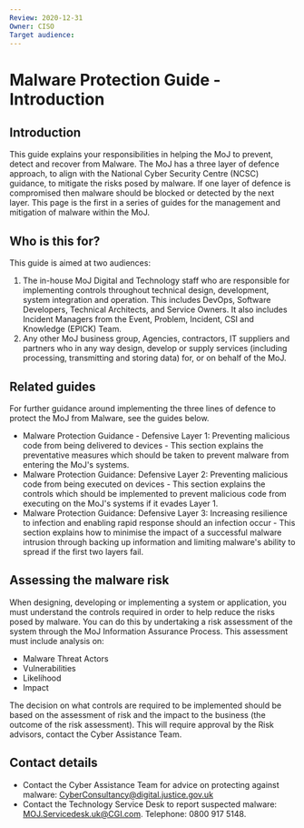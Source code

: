```yaml
---
Review: 2020-12-31
Owner: CISO
Target audience:
---
```



# Malware Protection Guide - Introduction

## Introduction

This guide explains your responsibilities in helping the MoJ to prevent, detect and recover from Malware. The MoJ has a three layer of defence approach, to align with the National Cyber Security Centre (NCSC) guidance, to mitigate the risks posed by malware. If one layer of defence is compromised then malware should be blocked or detected by the next layer. This page is the first in a series of guides for the management and mitigation of malware within the MoJ.

## Who is this for?

This guide is aimed at two audiences:

1. The in-house MoJ Digital and Technology staff who are responsible for implementing controls throughout technical design, development, system integration and operation. This includes DevOps, Software Developers, Technical Architects, and Service Owners. It also includes Incident Managers from the Event, Problem, Incident, CSI and Knowledge (EPICK) Team.
2. Any other MoJ business group, Agencies, contractors, IT suppliers and partners who in any way design, develop or supply services (including processing, transmitting and storing data) for, or on behalf of the MoJ.

## Related guides

For further guidance around implementing the three lines of defence to protect the MoJ from Malware, see the guides below.

* Malware Protection Guidance - Defensive Layer 1: Preventing malicious code from being delivered to devices - This section explains the preventative measures which should be taken to prevent malware from entering the MoJ's systems.
* Malware Protection Guidance: Defensive Layer 2: Preventing malicious code from being executed on devices - This section explains the controls which should be implemented to prevent malicious code from executing on the MoJ's systems if it evades Layer 1.
* Malware Protection Guidance: Defensive Layer 3: Increasing resilience to infection and enabling rapid response should an infection occur - This section explains how to minimise the impact of a successful malware intrusion through backing up information and limiting malware's ability to spread if the first two layers fail.

## Assessing the malware risk
When designing, developing or implementing a system or application, you must understand the controls required in order to help reduce the risks posed by malware. You can do this by undertaking a risk assessment of the system through the MoJ Information Assurance Process. This assessment must include analysis on:

* Malware Threat Actors
* Vulnerabilities
* Likelihood
* Impact

The decision on what controls are required to be implemented should be based on the assessment of risk and the impact to the business (the outcome of the risk assessment). This will require approval by the Risk advisors, contact the Cyber Assistance Team.

## Contact details
* Contact the Cyber Assistance Team for advice on protecting against malware: [CyberConsultancy@digital.justice.gov.uk](mailto:CyberConsultancy@digital.justice.gov.uk)
* Contact the Technology Service Desk to report suspected malware: [MOJ.Servicedesk.uk@CGI.com](mailto:MOJ.Servicedesk.uk@CGI.com). Telephone: 0800 917 5148.
